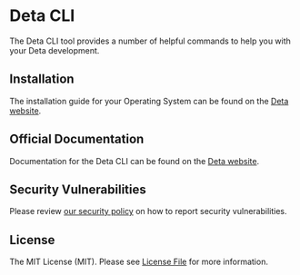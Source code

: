 # Deta CLI

The Deta CLI tool provides a number of helpful commands to help you with your Deta development.

## Installation

The installation guide for your Operating System can be found on the [Deta website](https://docs.deta.sh/docs/cli/install).

## Official Documentation

Documentation for the Deta CLI can be found on the [Deta website](https://docs.deta.sh/docs/cli/commands).

## Security Vulnerabilities

Please review [our security policy](https://github.com/deta/deta-cli/security/policy) on how to report security vulnerabilities.

## License

The MIT License (MIT). Please see [License File](LICENSE) for more information.
